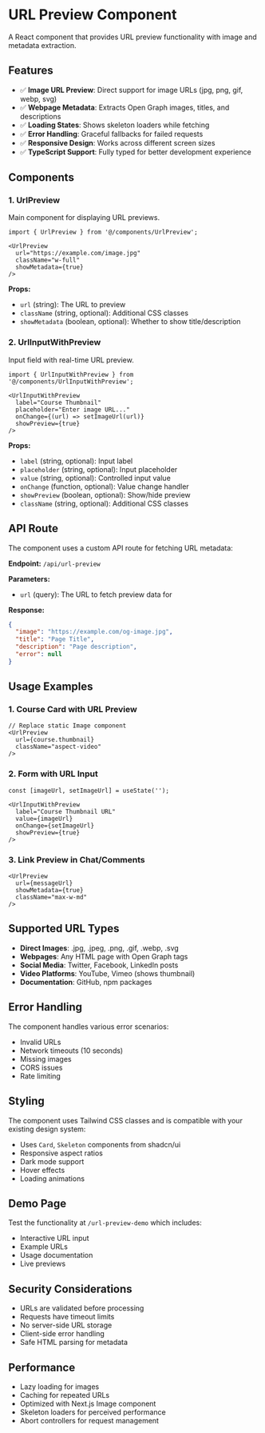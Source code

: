 # URL Preview Component

A React component that provides URL preview functionality with image and metadata extraction.

## Features

- ✅ **Image URL Preview**: Direct support for image URLs (jpg, png, gif, webp, svg)
- ✅ **Webpage Metadata**: Extracts Open Graph images, titles, and descriptions
- ✅ **Loading States**: Shows skeleton loaders while fetching
- ✅ **Error Handling**: Graceful fallbacks for failed requests
- ✅ **Responsive Design**: Works across different screen sizes
- ✅ **TypeScript Support**: Fully typed for better development experience

## Components

### 1. UrlPreview

Main component for displaying URL previews.

```tsx
import { UrlPreview } from '@/components/UrlPreview';

<UrlPreview 
  url="https://example.com/image.jpg" 
  className="w-full"
  showMetadata={true}
/>
```

**Props:**
- `url` (string): The URL to preview
- `className` (string, optional): Additional CSS classes
- `showMetadata` (boolean, optional): Whether to show title/description

### 2. UrlInputWithPreview

Input field with real-time URL preview.

```tsx
import { UrlInputWithPreview } from '@/components/UrlInputWithPreview';

<UrlInputWithPreview
  label="Course Thumbnail"
  placeholder="Enter image URL..."
  onChange={(url) => setImageUrl(url)}
  showPreview={true}
/>
```

**Props:**
- `label` (string, optional): Input label
- `placeholder` (string, optional): Input placeholder
- `value` (string, optional): Controlled input value
- `onChange` (function, optional): Value change handler
- `showPreview` (boolean, optional): Show/hide preview
- `className` (string, optional): Additional CSS classes

## API Route

The component uses a custom API route for fetching URL metadata:

**Endpoint:** `/api/url-preview`

**Parameters:**
- `url` (query): The URL to fetch preview data for

**Response:**
```json
{
  "image": "https://example.com/og-image.jpg",
  "title": "Page Title",
  "description": "Page description",
  "error": null
}
```

## Usage Examples

### 1. Course Card with URL Preview

```tsx
// Replace static Image component
<UrlPreview 
  url={course.thumbnail}
  className="aspect-video"
/>
```

### 2. Form with URL Input

```tsx
const [imageUrl, setImageUrl] = useState('');

<UrlInputWithPreview
  label="Course Thumbnail URL"
  value={imageUrl}
  onChange={setImageUrl}
  showPreview={true}
/>
```

### 3. Link Preview in Chat/Comments

```tsx
<UrlPreview 
  url={messageUrl}
  showMetadata={true}
  className="max-w-md"
/>
```

## Supported URL Types

- **Direct Images**: .jpg, .jpeg, .png, .gif, .webp, .svg
- **Webpages**: Any HTML page with Open Graph tags
- **Social Media**: Twitter, Facebook, LinkedIn posts
- **Video Platforms**: YouTube, Vimeo (shows thumbnail)
- **Documentation**: GitHub, npm packages

## Error Handling

The component handles various error scenarios:

- Invalid URLs
- Network timeouts (10 seconds)
- Missing images
- CORS issues
- Rate limiting

## Styling

The component uses Tailwind CSS classes and is compatible with your existing design system:

- Uses `Card`, `Skeleton` components from shadcn/ui
- Responsive aspect ratios
- Dark mode support
- Hover effects
- Loading animations

## Demo Page

Test the functionality at `/url-preview-demo` which includes:

- Interactive URL input
- Example URLs
- Usage documentation
- Live previews

## Security Considerations

- URLs are validated before processing
- Requests have timeout limits
- No server-side URL storage
- Client-side error handling
- Safe HTML parsing for metadata

## Performance

- Lazy loading for images
- Caching for repeated URLs
- Optimized with Next.js Image component
- Skeleton loaders for perceived performance
- Abort controllers for request management
